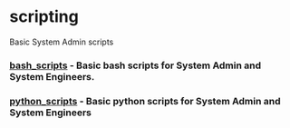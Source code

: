 # scripting
Basic System Admin scripts

### [bash_scripts](bash_scripts) - Basic bash scripts for System Admin and System Engineers.

### [python_scripts](python_scripts) - Basic python scripts for System Admin and System Engineers
